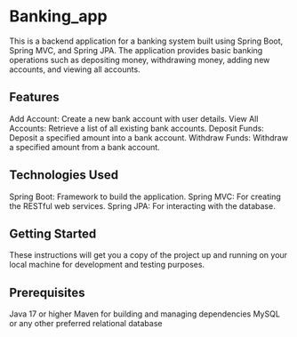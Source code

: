 # Banking_app
This is a backend application for a banking system built using Spring Boot, Spring MVC, and Spring JPA. The application provides basic banking operations such as depositing money, withdrawing money, adding new accounts, and viewing all accounts.

## Features
Add Account: Create a new bank account with user details.
View All Accounts: Retrieve a list of all existing bank accounts.
Deposit Funds: Deposit a specified amount into a bank account.
Withdraw Funds: Withdraw a specified amount from a bank account.

## Technologies Used
Spring Boot: Framework to build the application.
Spring MVC: For creating the RESTful web services.
Spring JPA: For interacting with the database.

## Getting Started
These instructions will get you a copy of the project up and running on your local machine for development and testing purposes.

## Prerequisites
Java 17 or higher
Maven for building and managing dependencies
MySQL or any other preferred relational database
